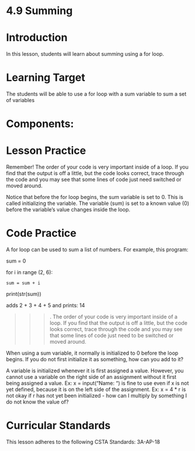 # 4.9 Summing
# Introduction
In this lesson, students will learn about summing using a for loop. 
# Learning Target
The students will be able to use a for loop with a sum variable to sum a set of variables

# Components:

# Lesson Practice
Remember!  The order of your code is very important inside of a loop. If you find that the output is off a little, but the code looks correct, trace through the code and you may see that some lines of code just need switched or moved around.

Notice that before the for loop begins, the sum variable is set to 0. This is called initializing the variable. The variable (sum) is set to a known value (0) before the variable’s value changes inside the loop.

# Code Practice 
A for loop can be used to sum a list of numbers. For example, this program:

sum = 0

for i in range (2, 6):
    
    sum = sum + i

print(str(sum))

adds 2 + 3 + 4 + 5 and prints: 14

>>>.
The order of your code is very important inside of a loop. If you find that the output is off a little, but the code looks correct, trace through the code and you may see that some lines of code just need to be switched or moved around.

When using a sum variable, it normally is initialized to 0 before the loop begins. If you do not first initialize it as something, how can you add to it?

A variable is initialized whenever it is first assigned a value. However, you cannot use a variable on the right side of an assignment without it first being assigned a value. Ex: x = input(“Name: “) is fine to use even if x is not yet defined, because it is on the left side of the assignment. Ex: x = 4 * r is not okay if r has not yet been initialized - how can I multiply by something I do not know the value of?

# Curricular Standards
This lesson adheres to the following CSTA Standards: 3A-AP-18
